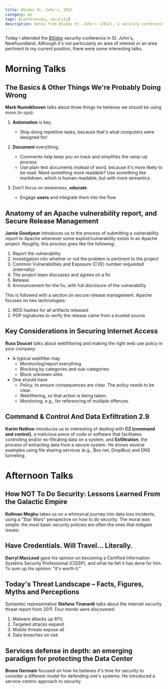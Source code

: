 ```yaml
---
title: BSides St. John's, 2012
category: me
tags: [conferences, security]
description: Notes from BSides St. John's (2012), a security conference
---
```


Today I attended the [BSides](https://www.securitybsides.com/w/page/51753351/BSidesStJohns2012)
security conference in St. John's, Newfoundland. Although it's not particularly an area of interest
or an area pertinent to my current position, there were some interesting talks.

# Morning Talks

## The Basics & Other Things We're Probably Doing Wrong

**Mark Nunnikhoven** talks about three things he believes we should be using more (in ops):

1. **Automation** is key.

   - Stop doing repetitive tasks, because that's what computers were designed for!

2. **Document** everything.

   - Comments help keep you on track and simplifies the ramp-up process
   - Use plain text documents instead of word, because it's more likely to be read. Need something
     more readable? Use something like markdown, which is human-readable, but with more semantics.

3. Don't focus on _awareness_, **educate**.

   - Engage **users** and integrate them into the flow.

## Anatomy of an Apache vulnerability report, and Secure Release Management

**Jamie Goodyear** introduces us to the process of submitting a vulnerability report to Apache
whenever some exploit/vulnerability exists in an Apache project. Roughly, this process goes like the
following:

1. Report the vulnerability
2. Investigation into whether or not the problem is pertinent to the project
3. Common Vulnerabilities and Exposure (CVE) number requested (internally)
4. The project team discusses and agrees on a fix
5. Release
6. Announcement for the fix, with full disclosure of the vulnerability

This is followed with a section on secure release management. Apache focuses on two technologies:

1. MD5 hashes for all artifacts released
2. PGP signatures to verify the release came from a trusted source

## Key Considerations in Securing Internet Access

**Russ Doucet** talks about webfiltering and making the right web use policy in your company:

- A typical webfilter may
  - Monitor/log/report everything
  - Blocking by categories and sub-categories
  - Block unknown sites
- One should have
  - Policy, to ensure consequences are clear. The policy _needs_ to be clear.
  - Webfiltering, so that action is being taken.
  - Monitoring, e.g., for referencing of multiple offences.

## Command & Control And Data Exfiltration 2.9

**Karim Nathoo** introduces us to interesting of dealing with **C2 (command and control)**, a
malicious piece of code or software that facilitates controlling and/or ex-filtrating data on a
system, and **Exfiltration**, the process of extracting data from a secure system. He shows several
examples using file sharing services (e.g., Box.net, DropBox) and DNS tunneling.

# Afternoon Talks

## How NOT To Do Security: Lessons Learned From the Galactic Empire

**Kellman Meghu** takes us on a whimsical journey into data loss incidents, using a "Star Wars"
perspective on how to do security. The moral was simple: the most basic security policies are often
the ones that mitigate issues.

## Have Credentials. Will Travel... Literally.

**Darryl MacLeod** gave his opinion on becoming a Certified Information Systems Security
Professional (CISSP), and what he felt it has done for him. To sum up his opinion: "it's worth it."

## Today's Threat Landscape – Facts, Figures, Myths and Perceptions

Symantec representative **Stefano Tiranardi** talks about the internet security threat report
from 2011. Four trends were discovered:

1. Malware attacks up 81%
2. Targeted attacks expand
3. Mobile threats expose all
4. Data breaches on rise

## Services defense in depth: an emerging paradigm for protecting the Data Center

**Bruno Germain** focused on how he believes it's time for security to consider a different model
for defending one's systems. He introduced a service-centric approach to security.
